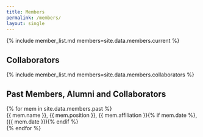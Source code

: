```yaml
---
title: Members
permalink: /members/
layout: single
---
```


{% include member_list.md members=site.data.members.current %}
<h2 style="clear:both;"> Collaborators </h2>
{% include member_list.md members=site.data.members.collaborators %}
<h2 style="clear:both;"> Past Members, Alumni and Collaborators </h2>
<ul style="list-style-type:none; padding-left:0;">
{% for mem in site.data.members.past %}
<li> {{ mem.name }}, {{ mem.position }}, {{ mem.affiliation }}{% if mem.date %}, ({{ mem.date }}){% endif %} </li>
{% endfor %}
</ul>
